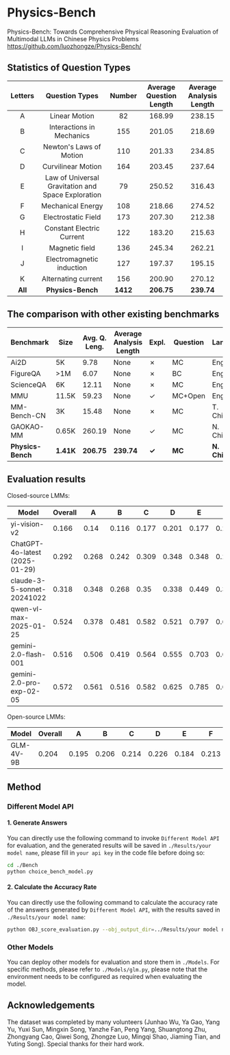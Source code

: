 # Physics-Bench

Physics-Bench: Towards Comprehensive Physical Reasoning Evaluation of Multimodal LLMs in Chinese Physics Problems
https://github.com/luozhongze/Physics-Bench/

## Statistics of Question Types

| Letters     | Question Types              | Number     | Average Question Length     | Average Analysis Length     |
| :-----: | :----------------: | :-----: | :-----: | :-----: |
| A       | Linear Motion      | 82       | 168.99       | 238.15       |
| B       | Interactions in Mechanics   | 155       | 201.05       | 218.69       |
| C       | Newton's Laws of Motion   | 110       | 201.33       | 234.85       |
| D       | Curvilinear Motion   | 164       | 203.45       | 237.64       |
| E       | Law of Universal Gravitation and Space Exploration   | 79       | 250.52       | 316.43       |
| F       | Mechanical Energy   | 108       | 218.66       | 274.52       |
| G       | Electrostatic Field   | 173       | 207.30       | 212.38       |
| H       | Constant Electric Current   | 122       | 183.20       | 215.63       |
| I       | Magnetic field   | 136       | 245.34       | 262.21       |
| J       | Electromagnetic induction   | 127       | 197.37       | 195.15       |
| K       | Alternating current   | 156       | 200.90       | 270.12       |
| **All**       | **Physics-Bench**   | **1412**       | **206.75**       | **239.74**       |

## The comparison with other existing benchmarks

| Benchmark       | Size   | Avg. Q. Leng. | Average Analysis Length     | Expl. | Question     | Lang.  |
| --------------- | ------ | ------------- | ------------- | ----- | ------------ | ------ |
| Ai2D            | 5K     | 9.78          | None | ✗     | MC           | Eng.   |
| FigureQA        | >1M    | 6.07          | None | ✗     | BC           | Eng.   |
| ScienceQA       | 6K     | 12.11         | None | ✗     | MC           | Eng.   |
| MMU             | 11.5K  | 59.23         | None | ✓     | MC+Open      | Eng.   |
| MM-Bench-CN     | 3K     | 15.48         | None | ✗     | MC           | T. Chi |
| GAOKAO-MM       | 0.65K  | 260.19        | None | ✓     | MC           | N. Chi |
| **Physics-Bench**      | **1.41K**  | **206.75**        | **239.74** | **✓**     | **MC**           | **N. Chi** |

## Evaluation results

Closed-source LMMs:

| Model             | Overall   | A     | B     | C     | D     | E     | F     | G     | H     | I     | J     | K     |
| --------------------------- | ----- | ----- | ----- | ----- | ----- | ----- | ----- | ----- | ----- | ----- | ----- | ----- |
| yi-vision-v2  | 0.166 | 0.14 | 0.116 | 0.177 | 0.201 | 0.177 | 0.204 | 0.116  | 0.238 | 0.202 | 0.177  | 0.115 |
| ChatGPT-4o-latest (2025-01-29)  | 0.292 | 0.268 | 0.242 | 0.309 | 0.348 | 0.348 | 0.292 | 0.199  | 0.361 | 0.324 | 0.276  | 0.288 |
| claude-3-5-sonnet-20241022  | 0.318 | 0.348 | 0.268 | 0.35 | 0.338 | 0.449 | 0.37 | 0.249  | 0.389 | 0.283 | 0.291  | 0.276 |
| qwen-vl-max-2025-01-25      | 0.524 | 0.378 | 0.481 | 0.582 | 0.521 | 0.797 | 0.681 | 0.39  | 0.574 | 0.485 | 0.48  | 0.542 |
| gemini-2.0-flash-001        | 0.516 | 0.506 | 0.419 | 0.564 | 0.555 | 0.703 | 0.62  | 0.425 | 0.57  | 0.5   | 0.488 | 0.474 |
| gemini-2.0-pro-exp-02-05    | 0.572 | 0.561 | 0.516 | 0.582 | 0.625 | 0.785 | 0.639 | 0.488  | 0.635 | 0.526 | 0.52  | 0.542 |

Open-source LMMs:

| Model             | Overall   | A     | B     | C     | D     | E     | F     | G     | H     | I     | J     | K     |
| --------------------------- | ----- | ----- | ----- | ----- | ----- | ----- | ----- | ----- | ----- | ----- | ----- | ----- |
| GLM-4V-9B         | 0.204 | 0.195 | 0.206 | 0.214 | 0.226 | 0.184 | 0.213 | 0.199  | 0.193 | 0.176 | 0.256  | 0.173 |

## Method

### Different Model API

#### 1. Generate Answers

You can directly use the following command to invoke `Different Model API` for evaluation, and the generated results will be saved in `./Results/your model name`, please fill in `your api key` in the code file before doing so:

```bash
cd ./Bench
python choice_bench_model.py
```

#### 2. Calculate the Accuracy Rate

You can directly use the following command to calculate the accuracy rate of the answers generated by `Different Model API`, with the results saved in `./Results/your model name`:

```bash
python OBJ_score_evaluation.py --obj_output_dir=../Results/your model name
```

### Other Models

You can deploy other models for evaluation and store them in `./Models`. For specific methods, please refer to `./Models/glm.py`, please note that the environment needs to be configured as required when evaluating the model.

## Acknowledgements

The dataset was completed by many volunteers (Junhao Wu, Ya Gao, Yang Yu, Yuxi Sun, Mingxin Song, Yanzhe Fan, Peng Yang, Shuangtong Zhu, Zhongyang Cao, Qiwei Song, Zhongze Luo, Mingqi Shao, Jiaming Tian, and Yuting Song). Special thanks for their hard work.
